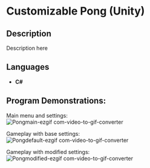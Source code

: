 <h1>Customizable Pong (Unity)</h1>

<h2>Description</h2>
Description here

<br/>

<h2>Languages</h2>

- <b>C#</b> 

<h2>Program Demonstrations:</h2>

Main menu and settings:
<br />
![Pongmain-ezgif com-video-to-gif-converter](https://github.com/user-attachments/assets/8e40a775-b23d-4f35-9853-68482f060dc4)
<br />

Gameplay with base settings:
<br />
![Pongdefault-ezgif com-video-to-gif-converter](https://github.com/user-attachments/assets/1c9468f6-b8ec-404d-8e8f-7aa1969e749e)
<br />

Gameplay with modified settings:
<br />
![Pongmodified-ezgif com-video-to-gif-converter](https://github.com/user-attachments/assets/6f0309af-b77a-4821-803c-3ed74d3e4a8f)
<br />
